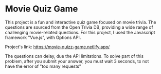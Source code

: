 # Movie Quiz Game

This project is a fun and interactive quiz game focused on movie trivia. The questions are sourced from the Open Trivia DB, providing a wide range of challenging movie-related questions. For this project, I used the Javascript framework "Vue.js", with Options API.

Project's link: https://movie-quizz-game.netlify.app/

The questions can delay, due the API limitations. To solve part of this problem, after you submit your answer, you must wait 3 seconds, to not have the error of "too many requests"
